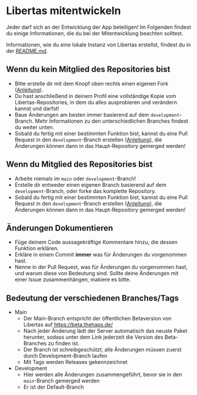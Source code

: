 # Libertas mitentwickeln

Jeder darf sich an der Entwicklung der App beteiligen! Im Folgenden findest du einige Informationen, die du bei der Mitentwicklung beachten solltest.

Informationen, wie du eine lokale Instanz von Libertas erstellst, findest du in der [README.md](https://github.com/the-haps/libertas/blob/development/README.md).

## Wenn du kein Mitglied des Repositories bist

* Bitte erstelle dir mit dem Knopf oben rechts einen eigenen Fork ([Anleitung](https://guides.github.com/activities/forking/)).
* Du hast anschließend in deinem Profil eine vollständige Kopie vom Libertas-Repositories, in dem du alles ausprobieren und verändern kannst und darfst!
* Baue Änderungen am besten immer basierend auf dem `development`-Branch. Mehr Informationen zu den unterschiedlichen Branches findest du weiter unten.
* Sobald du fertig mit einer bestimmten Funktion bist, kannst du eine Pull Request in den `development`-Branch erstellen ([Anleitung](https://guides.github.com/activities/forking/#making-changes)), die Änderungen können dann in das Haupt-Repository gemerged werden!

## Wenn du Mitglied des Repositories bist

* Arbeite niemals im `main` oder `development`-Branch!
* Erstelle dir entweder einen eigenen Branch basierend auf dem `development`-Branch, oder forke das komplette Repository.
* Sobald du fertig mit einer bestimmten Funktion bist, kannst du eine Pull Request in den `development`-Branch erstellen ([Anleitung](https://guides.github.com/activities/forking/#making-changes)), die Änderungen können dann in das Haupt-Repository gemerged werden!

## Änderungen Dokumentieren

* Füge deinem Code aussagekräftige Kommentare hinzu, die dessen Funktion erklären.
* Erkläre in einem Commit **immer** was für Änderungen du vorgenommen hast.
* Nenne in der Pull Request, was für Änderungen du vorgenommen hast, und warum diese von Bedeutung sind. Sollte deine Änderungen mit einer Issue zusammenhängen, makiere es bitte.

## Bedeutung der verschiedenen Branches/Tags

* Main
  * Der Main-Branch entspricht der öffentlichen Betaversion von Libertas auf https://beta.thehaps.de/
  * Nach jeder Änderung lädt der Server automatisch das neuste Paket herunter, sodass unter dem Link jederzeit die Version des Beta-Branches zu finden ist.
  * Der Branch ist schreibgeschützt, alle Änderungen müssen zuerst durch Development-Branch laufen
  * Mit Tags werden Releases gekennzeichnet
* Development
  * Hier werden alle Änderungen zusammengeführt, bevor sie in den `main`-Branch gemerged werden
  * Er ist der Default-Branch
